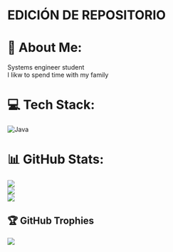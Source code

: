 # EDICIÓN DE REPOSITORIO 
# 💫 About Me:
Systems engineer student <br>I likw to spend time with my family


# 💻 Tech Stack:
![Java](https://img.shields.io/badge/java-%23ED8B00.svg?style=for-the-badge&logo=java&logoColor=white)
# 📊 GitHub Stats:
![](https://github-readme-stats.vercel.app/api?username=ju1iana01&theme=nightowl&hide_border=false&include_all_commits=false&count_private=false)<br/>
![](https://github-readme-streak-stats.herokuapp.com/?user=ju1iana01&theme=nightowl&hide_border=false)<br/>
![](https://github-readme-stats.vercel.app/api/top-langs/?username=ju1iana01&theme=nightowl&hide_border=false&include_all_commits=false&count_private=false&layout=compact)

## 🏆 GitHub Trophies
![](https://github-profile-trophy.vercel.app/?username=ju1iana01&theme=radical&no-frame=false&no-bg=true&margin-w=4)

<!-- Proudly created with GPRM ( https://gprm.itsvg.in ) -->

